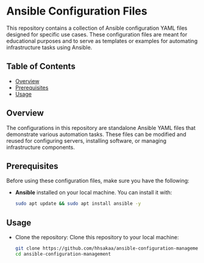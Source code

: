 # Ansible Configuration Files 

This repository contains a collection of Ansible configuration YAML files designed for specific use cases. These configuration files are meant for educational purposes and to serve as templates or examples for automating infrastructure tasks using Ansible.

## Table of Contents
- [Overview](#overview)
- [Prerequisites](#prerequisites)
- [Usage](#usage)

## Overview
The configurations in this repository are standalone Ansible YAML files that demonstrate various automation tasks. These files can be modified and reused for configuring servers, installing software, or managing infrastructure components.

## Prerequisites
Before using these configuration files, make sure you have the following:
- **Ansible** installed on your local machine. You can install it with:
  
  ```bash
  sudo apt update && sudo apt install ansible -y

## Usage
- Clone the repository: Clone this repository to your local machine:
  
  ```bash
  git clone https://github.com/hhsakaa/ansible-configuration-management
  cd ansible-configuration-management 
